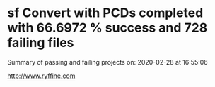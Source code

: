 # sf Convert with PCDs completed with 66.6972 % success and 728 failing files

Summary of passing and failing projects on: 2020-02-28 at 16:55:06

http://www.ryffine.com
